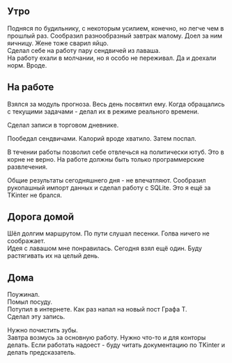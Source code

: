 ## Утро
Подняся по будильнику, с некоторым усилием, конечно, но легче чем в прошлый раз.
Сообразил разнообразный завтрак малому. Доел за ним яичницу. Жене тоже сварил яйцо.  
Сделал себе на работу пару сендвичей из лаваша.  
На работу ехали в молчании, но я особо не переживал. Да и доехали норм. Вроде.
## На работе
Взялся за модуль прогноза. Весь день посвятил ему. Когда обращались с текущими задачами - делал их в режиме реального времени.

Сделал записи в торговом дневнике.

Пообедал сендвичами. Калорий вроде хватило. Затем поспал.

В течении работы позволил себе отвлечься на политически ютуб. Это в корне не верно. На работе должны быть только программерские развлечения.

Общие результаты сегодняшнего дня - не впечатляют. Сообразил рукопашный импорт данных и сделал работу с SQLite. Это я ещё за TKinter не брался.
## Дорога домой
Шёл долгим маршрутом. По пути слушал песенки. Голва ничего не соображает.  
Идея с лавашом мне понравилась. Сегодня взял ещё один. Буду растягивать их на целый день.
## Дома
Поужинал.  
Помыл посуду.  
Потупил в интернете. Как раз напал на новый пост Графа Т.  
Сделал эту запись.

Нужно почистить зубы.  
Завтра возмусь за основную работу. Нужно что-то и для конторы делать. Если работать надоест - буду читать документацию по TKinter и делать предсказатель.